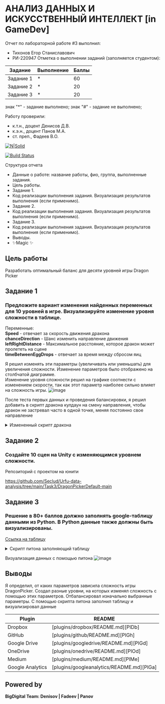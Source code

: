 # АНАЛИЗ ДАННЫХ И ИСКУССТВЕННЫЙ ИНТЕЛЛЕКТ [in GameDev]
Отчет по лабораторной работе #3 выполнил:
- Тихонов Егор Станиславович
- РИ-220947
  Отметка о выполнении заданий (заполняется студентом):

| Задание | Выполнение | Баллы |
| ------ | ------ | ------ |
| Задание 1 | * | 60 |
| Задание 2 | * | 20 |
| Задание 3 | * | 20 |

знак "*" - задание выполнено; знак "#" - задание не выполнено;

Работу проверили:
- к.т.н., доцент Денисов Д.В.
- к.э.н., доцент Панов М.А.
- ст. преп., Фадеев В.О.

[![N|Solid](https://cldup.com/dTxpPi9lDf.thumb.png)](https://nodesource.com/products/nsolid)

[![Build Status](https://travis-ci.org/joemccann/dillinger.svg?branch=master)](https://travis-ci.org/joemccann/dillinger)

Структура отчета

- Данные о работе: название работы, фио, группа, выполненные задания.
- Цель работы.
- Задание 1.
- Код реализации выполнения задания. Визуализация результатов выполнения (если применимо).
- Задание 2.
- Код реализации выполнения задания. Визуализация результатов выполнения (если применимо).
- Задание 3.
- Код реализации выполнения задания. Визуализация результатов выполнения (если применимо).
- Выводы.
- ✨Magic ✨

## Цель работы
Разработать оптимальный баланс для десяти уровней игры Dragon Picker


## Задание 1
### Предложите вариант изменения найденных переменных для 10 уровней в игре. Визуализируйте изменение уровня сложности в таблице. 

Переменные:  
**Speed** - отвечает за скорость движения дракона  
**chanceDirection** - Шанс изменить направление движения  
**leftRightDistance** - Максимальное расстояние, которое дракон может пролететь на сцене  
**timeBetweenEggDrops** - отвечает за время между сбросом яиц  

Я решил изменять эти параметры (увеличивать или уменьшать) для увеличения сложности. Изменение параметров было отображено на столбчатой диаграмме.  
Изменение уровня сложности решил на графике соотнести с изменением скорости, так как этот параметр наиболее сильно влияет на сложность игры.
![image](https://github.com/Seclud/Urfu-data-analysis/assets/82933148/b1ed02e1-7635-4251-9895-643376a2d60e)

После теста первых данных и проведения балансировки, я решил добавить в скрипт дракона кулдаун на смену направления, чтобы дракон не застревал часто в одной точке, меняя постоянно свое направление

<details>
<summary>Измененный скрипт дракона</summary>

```cs
using System.Collections;
using System.Collections.Generic;
using UnityEngine;

public class EnemyDragon : MonoBehaviour
{
    public GameObject dragonEggPrefab;
    public float speed = 1;
    public float timeBetweenEggDrops = 1f;
    public float leftRightDistance = 10f;
    public float chanceDirection = 0.1f;
    private float directionChangeCooldown = 2.0f; // Кулдаун в секундах
    private float timeSinceDirectionChange = 0.0f; // Время с последней смены направления

    void Start()
    {
        Invoke("DropEgg", 2f);

    }

    void DropEgg(){
        Vector3 myVector = new Vector3(0.0f, 5.0f, 0.0f);
        GameObject egg = Instantiate<GameObject>(dragonEggPrefab);
        egg.transform.position = transform.position + myVector;
        Invoke("DropEgg", timeBetweenEggDrops);
    }

    // Update is called once per frame
    void Update()
    {
        Vector3 pos = transform.position;
        pos.x += speed * Time.deltaTime;
        transform.position = pos;

        if (pos.x < -leftRightDistance){
            speed = Mathf.Abs(speed);
        }
        else if (pos.x > leftRightDistance){
            speed = -Mathf.Abs(speed);
        }
    }
    
    
    private void FixedUpdate() {
        timeSinceDirectionChange += Time.fixedDeltaTime; // Увеличиваю таймер

        if (Random.value < chanceDirection && timeSinceDirectionChange >= directionChangeCooldown)
        {
            speed *= -1;
            timeSinceDirectionChange = 0.0f; // Сбросить таймер
        }
    }
}
```

</details>

## Задание 2
### Создайте 10 сцен на Unity с изменяющимся уровнем сложности.

Репозиторий с проектом на юнити

https://github.com/Seclud/Urfu-data-analysis/tree/main/Task3/DragonPickerDefault-main

## Задание 3
### Решение в 80+ баллов должно заполнять google-таблицу данными из Python. В Python данные также должны быть визуализированы.

[Ссылка на таблицу](https://docs.google.com/spreadsheets/d/1gX0QoAih_NlwM91knSoOocxWcyhtXib_C4j9Bwn2Jdw/edit?usp=sharing)
<details>
<summary>Скрипт питона заполняющий таблицу</summary>

```py
import gspread
import matplotlib.pyplot as plt
import numpy as np

gc = gspread.service_account(filename='ivory-volt-367415-cc8a447ba86e.json')
sh = gc.open("UnityDataScienceLab3")

data = {
    'Level': [1, 2, 3, 4, 5, 6, 7, 8, 9, 10],
    'Dragon Speed': [4, 5, 6, 7, 8, 9, 10, 11, 12, 13],
    'Time Between Egg Drops': [2, 1.05, 1.1, 1.15, 1.2, 1.25, 1.3, 1.35, 1.4, 1.45],
    'Left-Right Distance': [10, 12, 14, 16, 18, 20, 20, 22, 22, 22],
    'Direction Change Probability': [0.01, 0.02, 0.03, 0.04, 0.05, 0.06, 0.07, 0.08, 0.09, 0.1]
}

data_balanced = {
    'Level': [1, 2, 3, 4, 5, 6, 7, 8, 9, 10],
    'Dragon Speed': [4, 6, 8, 10, 12, 14, 16, 18, 20, 22 ],
    'Time Between Egg Drops': [2, 1.85, 1.7, 1.55, 1.4, 1.25, 1.1, 0.95, 0.8, 0.65],
    'Left-Right Distance': [10, 12, 14, 16, 18, 20, 20, 20, 20, 20],
    'Direction Change Probability': [0.01, 0.02, 0.03, 0.04, 0.05, 0.06, 0.07, 0.08, 0.09, 0.1]
}

for i in range(len(data['Level'])):
    row = [data['Level'][i], data['Dragon Speed'][i], data['Time Between Egg Drops'][i],data['Left-Right Distance'][i], data['Direction Change Probability'][i]]
    cell_range = f'A{i+3}:E{i+3}'
    sh.worksheet('Лист2').update(cell_range, [row])
    
    row_balanced =[data_balanced['Level'][i], data_balanced['Dragon Speed'][i], data_balanced['Time Between Egg Drops'][i], data_balanced['Left-Right Distance'][i],data_balanced['Direction Change Probability'][i]]
    cell_range_balanced = f'A{i+16}:E{i+16}'
    sh.worksheet('Лист2').update(cell_range_balanced, [row_balanced])

barWidth = 0.25
fig, axs = plt.subplots(2, figsize =(12, 16)) 

br1 = np.arange(len(data['Level'])) 
br2 = [x + barWidth for x in br1] 
br3 = [x + barWidth for x in br2] 

axs[0].bar(br1, data['Dragon Speed'], color ='r', width = barWidth, 
        edgecolor ='black', label ='Dragon Speed') 
axs[0].bar(br2, data['Time Between Egg Drops'], color ='g', width = barWidth, 
        edgecolor ='black', label ='Egg Drop Frequency') 
axs[0].bar(br3, data['Direction Change Probability'], color ='b', width = barWidth, 
        edgecolor ='black', label ='Direction Change Probability') 

axs[0].set_xlabel('Level', fontweight ='bold', fontsize = 15) 
axs[0].set_ylabel('Value', fontweight ='bold', fontsize = 15) 
axs[0].set_xticks([r + barWidth for r in range(len(data['Dragon Speed']))])
axs[0].set_xticklabels(data['Level'])
axs[0].legend()

br4 = np.arange(len(data_balanced['Level'])) 
br5 = [x + barWidth for x in br4] 
br6 = [x + barWidth for x in br5] 

axs[1].bar(br4, data_balanced['Dragon Speed'], color ='r', width = barWidth, 
        edgecolor ='black', label ='Balanced Dragon Speed') 
axs[1].bar(br5, data_balanced['Time Between Egg Drops'], color ='g', width = barWidth, 
        edgecolor ='black', label ='Balanced Egg Drop Frequency') 
axs[1].bar(br6, data_balanced['Direction Change Probability'], color ='b', width = barWidth, 
        edgecolor ='black', label ='Balanced Direction Change Probability') 

axs[1].set_xlabel('Level', fontweight ='bold', fontsize = 15) 
axs[1].set_ylabel('Value', fontweight ='bold', fontsize = 15) 
axs[1].set_xticks([r + barWidth for r in range(len(data_balanced['Dragon Speed']))])
axs[1].set_xticklabels(data_balanced['Level'])
axs[1].legend()

plt.tight_layout()
plt.show() 
```

</details>  

Визуализация данных с помощью питона
![image](https://github.com/Seclud/Urfu-data-analysis/assets/82933148/f6561268-2544-4f1f-8692-b48beb229a16)


## Выводы
Я определил, от каких параметров зависила сложность игры DragonPicker. Создал разные уровни, на которых изменял сложность с помощью этих параметров. Отбалансировал изначально выбранные параметры. С помощью скрипта питона заполнил таблицу и визуализировал данные

| Plugin | README |
| ------ | ------ |
| Dropbox | [plugins/dropbox/README.md][PlDb] |
| GitHub | [plugins/github/README.md][PlGh] |
| Google Drive | [plugins/googledrive/README.md][PlGd] |
| OneDrive | [plugins/onedrive/README.md][PlOd] |
| Medium | [plugins/medium/README.md][PlMe] |
| Google Analytics | [plugins/googleanalytics/README.md][PlGa] |

## Powered by

**BigDigital Team: Denisov | Fadeev | Panov**
